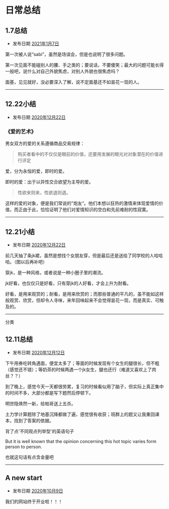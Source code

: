 # 日常总结


## 1.7总结

* 发布日期 [2021年1月7日](1)

第一次被人说“sabi”，虽然是场误会，但是也说明了很多问题。

第一次见面不能碰别人的腰、手之类的；要说话，不要傻笑；最大的问题可能长得一般吧，说什么对自己外貌焦虑，对别人外貌也很焦虑吗？

面基，见见就好，没必要深入了解，说不定面基还不如昙花一现的人。

* * *

## 12.22小结

* 发布日期 [2020年12月22日](1)

### 《爱的艺术》

男女双方的爱的关系遵循商品交易规律：

> 购买者看中的不仅仅是眼前的价值，还要用发展的眼光对对象潜在的价值进行评定

爱，分为永恒的爱，即时的爱。

即时的爱：出于以异性交合欲望为主导的爱。

> 性欲来则来，性欲退则退。

这样的爱的对象，便是我们常说的”炮友“。他们本想以狂热的激情来体现爱情的价值，而正由于此，恰恰证明了他们对爱情知识的空白和先前难耐的性寂寞。

* * *

## 12.21小结

* 发布日期 [2020年12月22日](1)

前几天抽了条jk裙，虽然是想找个女朋友穿，但是最后还是送给了同学校的人哈哈哈。（图以后再补吧）

穿jk，是一种风格，或者说是一种小圈子里的潮流。

jk好看，也仅仅只是好看，只有穿jk的人好看，才会上升为耐看。

好看，是用来观赏的；耐看，是用来欣赏的；而那些普通的平凡的，虽不能如这样般观赏、欣赏，但却令人寻味，来年回味起来不会觉得昙花一现，而是真实、可触及的。

* * *

分类

## 12.11总结

* 发布日期 [2020年12月12日](1)

下午用券吃转角遇面，便宜太多了；等面的时候发现有个女生的腿很长，但不粗（感觉还不错）；等奶茶的时候两遇一个jk女生，腿也还行（难道又喜欢上了肉丝？？）

到了晚上，感觉今天一天都很劳累，复习的时候看似用了脑子，但实际上真正集中的时间不多，大部分都是写下题然后停顿下。

明世隐焕然一新，给帕哥送上五杀。

土力学计算题除了地基沉降都做了遍，感觉很有收获；班群上的题又让我重回课本，找到了答案的依据。

背了点'不同观点列举型'的英语句子

But it is well known that the opinion concerning this hot topic varies form
person to person.

也就这句话有点含金量吧

* * *

## A new start

* 发布日期 [2020年10月9日](1)

我们的网站终于开业啦！！！
